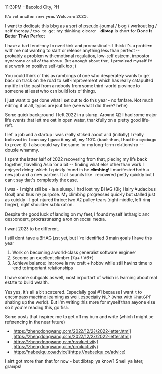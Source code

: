 11:30PM - Bacolod City, PH

It's yet another new year. Welcome 2023.

I want to dedicate this blog as a sort of pseudo-journal / blog / workout log / self-therapy / tool-to-get-my-thinking-clearer - **dibtap** is short for **D**one **I**s **B**etter **T**h**A**n **P**erfect

I have a bad tendency to overthink and procrastinate. I think it's a problem with me not wanting to start or release anything less than perfect -- probably a problem with emotional regulation, low-self esteem, impostor syndrome or all of the above. But enough about that, I promised myself I'd also work on positive self-talk too ;)

You could think of this as ramblings of one who desperately wants to get back on track on the road to self-improvement which has really catapulted my life in the past from a nobody from some third-world province to someone at least who can build lots of things.

I just want to get done what I set out to do this year - no fanfare. Not much editing if at all, typos are jsut fine (see what I did there? hehe)

Some quick background: I left 2022 in a slump. Around Q2 I had some major life events that left me out in open water, thankfully on a pretty good life-raft. 

I left a job and a startup I was really stoked about and (initially) I really believed in. I can say I gave it my all, my 110% (back then, I had the eyebags to prove it). I also could say the same for my long-term relationship -- double whammy.

I spent the latter half of 2022 recovering from that, piecing my life back together, travelling Asia for a bit -- finding what else other than work I enjoyed doing: which I quickly found to be **climbing**! I manifested both a new job and a new partner. It all sounds like I recovered pretty quickly but I can't say that's completely the case. 

I was - I might still be - in a slump. I had lost my BHAG (Big Hairy Audacious Goal) and thus my purpose. My climbing progressed quickly but stalled just as quickly - I got injured thrice: two A2 pulley tears (right middle, left ring finger), right shoulder subluxation. 

Despite the good luck of landing on my feet, I found myself lethargic and despondent, procrastinating a ton on social media.

I want 2023 to be different. 

I still dont have a BHAG just yet, but I've identified 3 main goals I have this year

1. Work on becoming a world-class generalist software engineer
2. Become an excellent climber (7a+ / V6+)
3. Achieve balance: improve in my craft + hobby while still having time to tend to important relationships 

I have some subgoals as well, most important of which is learning about real estate to build wealth.

Yes yes, it's all a bit scattered. Especially goal #1 because I want it to encompass machine learning as well, especially NLP (what with ChatGPT shaking up the world). But I'm writing this more for myself than anyone else so if you're reading this, go fish. 

Some posts that inspired me to get off my bum and write (which I might be referencing in the near future)
* [https://zhengdongwang.com/2022/12/28/2022-letter.html](https://zhengdongwang.com/2022/12/28/2022-letter.html)
* [https://zhengdongwang.com/productivity](https://zhengdongwang.com/productivity)
* [https://nabeelqu.co/advice](https://nabeelqu.co/advice)

I aint got more than that for now - but dibtap, ya know? Smell ya later, gramps!
